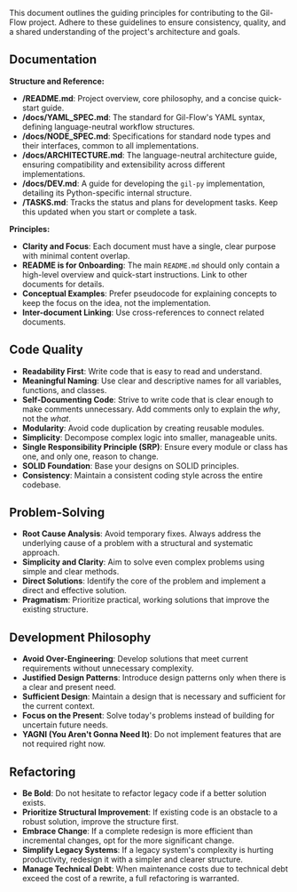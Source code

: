 This document outlines the guiding principles for contributing to the Gil-Flow project. Adhere to these guidelines to ensure consistency, quality, and a shared understanding of the project's architecture and goals.

## Documentation

**Structure and Reference:**

*   **/README.md**: Project overview, core philosophy, and a concise quick-start guide.
*   **/docs/YAML_SPEC.md**: The standard for Gil-Flow's YAML syntax, defining language-neutral workflow structures.
*   **/docs/NODE_SPEC.md**: Specifications for standard node types and their interfaces, common to all implementations.
*   **/docs/ARCHITECTURE.md**: The language-neutral architecture guide, ensuring compatibility and extensibility across different implementations.
*   **/docs/DEV.md**: A guide for developing the `gil-py` implementation, detailing its Python-specific internal structure.
*   **/TASKS.md**: Tracks the status and plans for development tasks. Keep this updated when you start or complete a task.

**Principles:**

*   **Clarity and Focus**: Each document must have a single, clear purpose with minimal content overlap.
*   **README is for Onboarding**: The main `README.md` should only contain a high-level overview and quick-start instructions. Link to other documents for details.
*   **Conceptual Examples**: Prefer pseudocode for explaining concepts to keep the focus on the idea, not the implementation.
*   **Inter-document Linking**: Use cross-references to connect related documents.

## Code Quality

*   **Readability First**: Write code that is easy to read and understand.
*   **Meaningful Naming**: Use clear and descriptive names for all variables, functions, and classes.
*   **Self-Documenting Code**: Strive to write code that is clear enough to make comments unnecessary. Add comments only to explain the *why*, not the *what*.
*   **Modularity**: Avoid code duplication by creating reusable modules.
*   **Simplicity**: Decompose complex logic into smaller, manageable units.
*   **Single Responsibility Principle (SRP)**: Ensure every module or class has one, and only one, reason to change.
*   **SOLID Foundation**: Base your designs on SOLID principles.
*   **Consistency**: Maintain a consistent coding style across the entire codebase.

## Problem-Solving

*   **Root Cause Analysis**: Avoid temporary fixes. Always address the underlying cause of a problem with a structural and systematic approach.
*   **Simplicity and Clarity**: Aim to solve even complex problems using simple and clear methods.
*   **Direct Solutions**: Identify the core of the problem and implement a direct and effective solution.
*   **Pragmatism**: Prioritize practical, working solutions that improve the existing structure.

## Development Philosophy

*   **Avoid Over-Engineering**: Develop solutions that meet current requirements without unnecessary complexity.
*   **Justified Design Patterns**: Introduce design patterns only when there is a clear and present need.
*   **Sufficient Design**: Maintain a design that is necessary and sufficient for the current context.
*   **Focus on the Present**: Solve today's problems instead of building for uncertain future needs.
*   **YAGNI (You Aren't Gonna Need It)**: Do not implement features that are not required right now.

## Refactoring

*   **Be Bold**: Do not hesitate to refactor legacy code if a better solution exists.
*   **Prioritize Structural Improvement**: If existing code is an obstacle to a robust solution, improve the structure first.
*   **Embrace Change**: If a complete redesign is more efficient than incremental changes, opt for the more significant change.
*   **Simplify Legacy Systems**: If a legacy system's complexity is hurting productivity, redesign it with a simpler and clearer structure.
*   **Manage Technical Debt**: When maintenance costs due to technical debt exceed the cost of a rewrite, a full refactoring is warranted.
